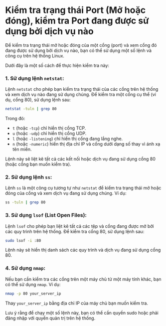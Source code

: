 # Kiểm tra trạng thái Port (Mở hoặc đóng), kiểm tra Port đang được sử dụng bởi dịch vụ nào

Để kiểm tra trạng thái mở hoặc đóng của một cổng (port) và xem cổng đó đang được sử dụng bởi dịch vụ nào, bạn có thể sử dụng một số lệnh và công cụ trên hệ thống Linux.

Dưới đây là một số cách để thực hiện kiểm tra này:

### 1. Sử dụng lệnh `netstat`:

Lệnh `netstat` cho phép bạn kiểm tra trạng thái của các cổng trên hệ thống và xem dịch vụ nào đang sử dụng chúng. Để kiểm tra một cổng cụ thể (ví dụ, cổng 80), sử dụng lệnh sau:

```bash
netstat -tuln | grep 80

```

Trong đó:

- `t` (hoặc `-tcp`) chỉ hiển thị cổng TCP.
- `u` (hoặc `-udp`) chỉ hiển thị cổng UDP.
- `l` (hoặc `-listening`) chỉ hiển thị cổng đang lắng nghe.
- `n` (hoặc `-numeric`) hiển thị địa chỉ IP và cổng dưới dạng số thay vì ánh xạ tên miền.

Lệnh này sẽ liệt kê tất cả các kết nối hoặc dịch vụ đang sử dụng cổng 80 (hoặc cổng bạn muốn kiểm tra).

### 2. Sử dụng lệnh `ss`:

Lệnh `ss` là một công cụ tương tự như `netstat` để kiểm tra trạng thái mở hoặc đóng của cổng và xem dịch vụ đang sử dụng chúng. Ví dụ:

```bash
ss -tuln | grep 80

```

### 3. Sử dụng `lsof` (List Open Files):

Lệnh `lsof` cho phép bạn liệt kê tất cả các tệp và cổng đang được mở bởi các quy trình trên hệ thống. Để kiểm tra cổng 80, sử dụng lệnh sau:

```bash
sudo lsof -i :80

```

Lệnh này sẽ hiển thị danh sách các quy trình và dịch vụ đang sử dụng cổng 80.

### 4. Sử dụng `nmap`:

Nếu bạn cần kiểm tra các cổng trên một máy chủ từ một máy tính khác, bạn có thể sử dụng `nmap`. Ví dụ:

```bash
nmap -p 80 your_server_ip

```

Thay `your_server_ip` bằng địa chỉ IP của máy chủ bạn muốn kiểm tra.

Lưu ý rằng để chạy một số lệnh này, bạn có thể cần quyền sudo hoặc phải đăng nhập với quyền quản trị trên hệ thống.